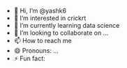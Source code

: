 - 👋 Hi, I’m @yashk6
- 👀 I’m interested in crickrt
- 🌱 I’m currently learning data science
- 💞️ I’m looking to collaborate on ...
- 📫 How to reach me 
- 😄 Pronouns: ...
- ⚡ Fun fact: 

<!---
yashk6/yashk6 is a ✨ special ✨ repository because its `README.md` (this file) appears on your GitHub profile.
You can click the Preview link to take a look at your changes.
--->
